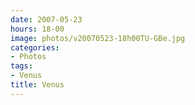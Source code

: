 ```yaml
---
date: 2007-05-23
hours: 18-00
image: photos/v20070523-18h00TU-GBe.jpg
categories: 
- Photos 
tags: 
- Venus 
title: Venus
---
```


